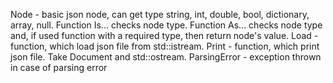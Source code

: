   Node - basic json node, can get type string, int, double, bool, dictionary, array, null. Function Is... checks node type. Function As... checks node type and, if used function with a required type, then return node's value.
  Load - function, which load json file from std::istream.
  Print - function, which print json file. Take Document and std::ostream.
  ParsingError - exception thrown in case of parsing error
